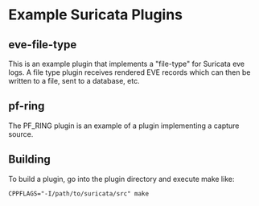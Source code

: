 # Example Suricata Plugins

## eve-file-type

This is an example plugin that implements a "file-type" for Suricata eve logs. A file type plugin receives rendered EVE records which can then be written to a file, sent to a database, etc.

## pf-ring

The PF_RING plugin is an example of a plugin implementing a capture source.

## Building

To build a plugin, go into the plugin directory and execute make like:
```
CPPFLAGS="-I/path/to/suricata/src" make
```
